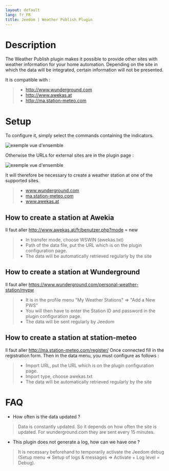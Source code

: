 ```yaml
---
layout: default
lang: fr_FR
title: Jeedom | Weather Publish Plugin
---
```


# Description

The Weather Publish plugin makes it possible to provide other sites with weather information for your home automation.
Depending on the site in which the data will be integrated, certain information will not be presented.

It is compatible with :

>- <a href="http://www.wunderground.com">http://www.wunderground.com</a>
>- <a href="http://www.awekas.at">http://www.awekas.at</a>
>- <a href="http://ma.station-meteo.com">http://ma.station-meteo.com</a>

# Setup

To configure it, simply select the commands containing the indicators.

![exemple vue d'ensemble](../images/publiemeteo_screenshot2.png)

Otherwise the URLs for external sites are in the plugin page :

![exemple vue d'ensemble](../images/publiemeteo_screenshot1.png)


It will therefore be necessary to create a weather station at one of the supported sites.

>- <a href="http://www.wunderground.com">www.wunderground.com</a>
>- <a href="http://ma.station-meteo.com">ma.station-meteo.com</a>
>- <a href="http://www.awekas.at">www.awekas.at</a>

## How to create a station at Awekia
Il faut aller <a href="http://www.awekas.at/fr/benutzer.php?mode=new">http://www.awekas.at/fr/benutzer.php?mode = new </a>

>- In transfer mode, choose WSWIN (awekas.txt)
>- Path of the data file, put the URL which is on the plugin configuration page.
>- The data will be automatically retrieved regularly by the site

## How to create a station at Wunderground
Il faut aller <a href="https://www.wunderground.com/personal-weather-station/mypw">https://www.wunderground.com/personal-weather-station/mypw</a>

>- It is in the profile menu "My Weather Stations" => "Add a New PWS"
>- You will then have to enter the Station ID and password in the plugin configuration page.
>- The data will be sent regularly by Jeedom

## How to create a station at station-meteo
Il faut aller <a href="http://ma.station-meteo.com/register/">http://ma.station-meteo.com/register/</a>
Once connected fill in the registration form. Then in the data menu, you must configure as follows :

>- Import URL, put the URL which is on the plugin configuration page.
>- Import type, choose awekas.txt
>- The data will be automatically retrieved regularly by the site

# FAQ

- How often is the data updated ?
>Data is constantly updated. So it depends on how often the site is updated.
>For wunderground.com they are sent every 15 minutes.

- This plugin does not generate a log, how can we have one ?
>It is necessary beforehand to temporarily activate the Jeedom debug (Setup menu => Setup of logs & messages => Activate + Log level = Debug).
